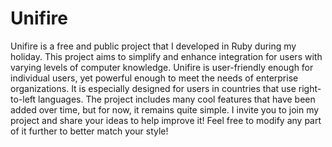 # Unifire
Unifire is a free and public project that I developed in Ruby during my holiday. This project aims to simplify and enhance integration for users with varying levels of computer knowledge.
Unifire is user-friendly enough for individual users, yet powerful enough to meet the needs of enterprise organizations. It is especially designed for users in countries that use right-to-left languages. The project includes many cool features that have been added over time, but for now, it remains quite simple.
I invite you to join my project and share your ideas to help improve it! Feel free to modify any part of it further to better match your style!
